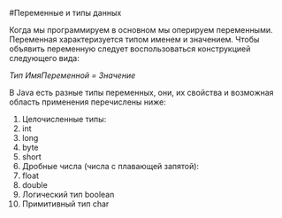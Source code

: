 #Переменные и типы данных

Когда мы программируем в основном мы оперируем переменными. Переменная характеризуется типом именем и значением.
Чтобы объявить переменную следует воспользоваться конструкцией следующего вида:

*Тип ИмяПеременной = Значение*

В Java есть разные типы переменных, они, их свойства и возможная область применения перечислены ниже:

1. Целочисленные типы:  
  1. int  
  2. long  
  3. byte  
  4. short  
2. Дробные числа (числа с плавающей запятой):  
  3. float  
  4. double  
5. Логический тип boolean  
4. Примитивный тип char
